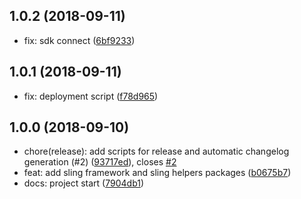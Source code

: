 <a name="1.0.2"></a>
## 1.0.2 (2018-09-11)

* fix: sdk connect ([6bf9233](https://github.com/stone-payments/sling-web-framework/commit/6bf9233))


<a name="1.0.1"></a>
## 1.0.1 (2018-09-11)

* fix: deployment script ([f78d965](https://github.com/stone-payments/sling-web-framework/commit/f78d965))



<a name="1.0.0"></a>
## 1.0.0 (2018-09-10)

* chore(release): add scripts for release and automatic changelog generation (#2) ([93717ed](https://github.com/stone-payments/sling-web-framework/commit/93717ed)), closes [#2](https://github.com/stone-payments/sling-web-framework/issues/2)
* feat: add sling framework and sling helpers packages ([b0675b7](https://github.com/stone-payments/sling-web-framework/commit/b0675b7))
* docs: project start ([7904db1](https://github.com/stone-payments/sling-web-framework/commit/7904db1))




